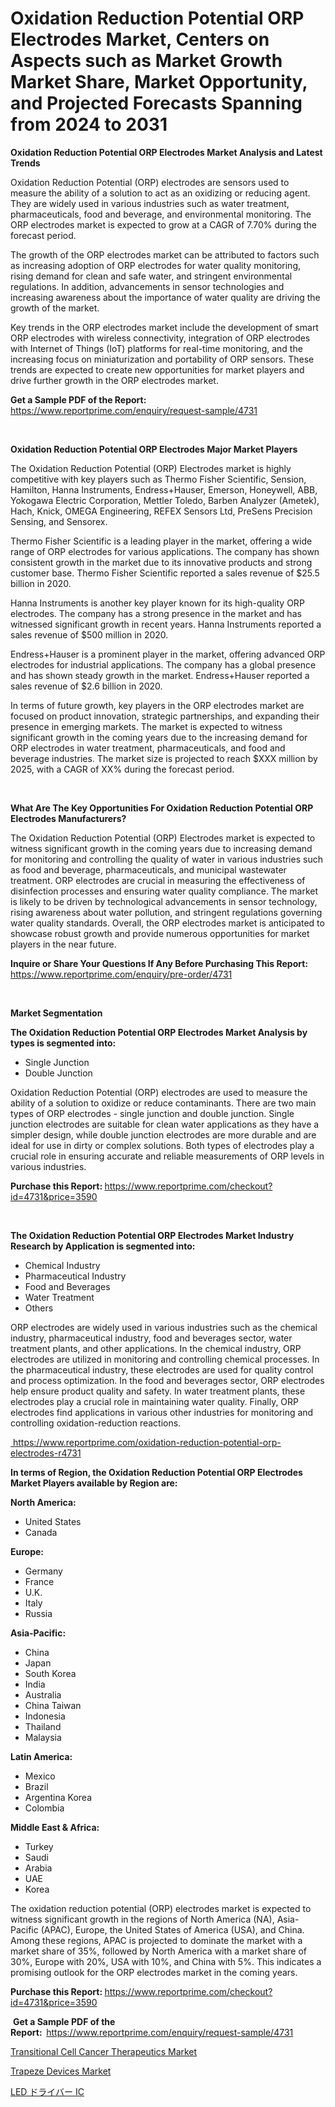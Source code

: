 <p><h1>Oxidation Reduction Potential ORP Electrodes Market, Centers on Aspects such as Market Growth Market Share, Market Opportunity, and Projected Forecasts Spanning from 2024 to 2031</h1></p><p><strong>Oxidation Reduction Potential ORP Electrodes Market Analysis and Latest Trends</strong></p>
<p><p>Oxidation Reduction Potential (ORP) electrodes are sensors used to measure the ability of a solution to act as an oxidizing or reducing agent. They are widely used in various industries such as water treatment, pharmaceuticals, food and beverage, and environmental monitoring. The ORP electrodes market is expected to grow at a CAGR of 7.70% during the forecast period. </p><p>The growth of the ORP electrodes market can be attributed to factors such as increasing adoption of ORP electrodes for water quality monitoring, rising demand for clean and safe water, and stringent environmental regulations. In addition, advancements in sensor technologies and increasing awareness about the importance of water quality are driving the growth of the market.</p><p>Key trends in the ORP electrodes market include the development of smart ORP electrodes with wireless connectivity, integration of ORP electrodes with Internet of Things (IoT) platforms for real-time monitoring, and the increasing focus on miniaturization and portability of ORP sensors. These trends are expected to create new opportunities for market players and drive further growth in the ORP electrodes market.</p></p>
<p><strong>Get a Sample PDF of the Report:&nbsp;</strong> <a href="https://www.reportprime.com/enquiry/request-sample/4731">https://www.reportprime.com/enquiry/request-sample/4731</a></p>
<p>&nbsp;</p>
<p><strong>Oxidation Reduction Potential ORP Electrodes Major Market Players</strong></p>
<p><p>The Oxidation Reduction Potential (ORP) Electrodes market is highly competitive with key players such as Thermo Fisher Scientific, Sension, Hamilton, Hanna Instruments, Endress+Hauser, Emerson, Honeywell, ABB, Yokogawa Electric Corporation, Mettler Toledo, Barben Analyzer (Ametek), Hach, Knick, OMEGA Engineering, REFEX Sensors Ltd, PreSens Precision Sensing, and Sensorex.</p><p>Thermo Fisher Scientific is a leading player in the market, offering a wide range of ORP electrodes for various applications. The company has shown consistent growth in the market due to its innovative products and strong customer base. Thermo Fisher Scientific reported a sales revenue of $25.5 billion in 2020.</p><p>Hanna Instruments is another key player known for its high-quality ORP electrodes. The company has a strong presence in the market and has witnessed significant growth in recent years. Hanna Instruments reported a sales revenue of $500 million in 2020.</p><p>Endress+Hauser is a prominent player in the market, offering advanced ORP electrodes for industrial applications. The company has a global presence and has shown steady growth in the market. Endress+Hauser reported a sales revenue of $2.6 billion in 2020.</p><p>In terms of future growth, key players in the ORP electrodes market are focused on product innovation, strategic partnerships, and expanding their presence in emerging markets. The market is expected to witness significant growth in the coming years due to the increasing demand for ORP electrodes in water treatment, pharmaceuticals, and food and beverage industries. The market size is projected to reach $XXX million by 2025, with a CAGR of XX% during the forecast period.</p></p>
<p>&nbsp;</p>
<p><strong>What Are The Key Opportunities For Oxidation Reduction Potential ORP Electrodes Manufacturers?</strong></p>
<p><p>The Oxidation Reduction Potential (ORP) Electrodes market is expected to witness significant growth in the coming years due to increasing demand for monitoring and controlling the quality of water in various industries such as food and beverage, pharmaceuticals, and municipal wastewater treatment. ORP electrodes are crucial in measuring the effectiveness of disinfection processes and ensuring water quality compliance. The market is likely to be driven by technological advancements in sensor technology, rising awareness about water pollution, and stringent regulations governing water quality standards. Overall, the ORP electrodes market is anticipated to showcase robust growth and provide numerous opportunities for market players in the near future.</p></p>
<p><strong>Inquire or Share Your Questions If Any Before Purchasing This Report:</strong> <a href="https://www.reportprime.com/enquiry/pre-order/4731">https://www.reportprime.com/enquiry/pre-order/4731</a></p>
<p>&nbsp;</p>
<p><strong>Market Segmentation</strong></p>
<p><strong>The Oxidation Reduction Potential ORP Electrodes Market Analysis by types is segmented into:</strong></p>
<p><ul><li>Single Junction</li><li>Double Junction</li></ul></p>
<p><p>Oxidation Reduction Potential (ORP) electrodes are used to measure the ability of a solution to oxidize or reduce contaminants. There are two main types of ORP electrodes - single junction and double junction. Single junction electrodes are suitable for clean water applications as they have a simpler design, while double junction electrodes are more durable and are ideal for use in dirty or complex solutions. Both types of electrodes play a crucial role in ensuring accurate and reliable measurements of ORP levels in various industries.</p></p>
<p><strong>Purchase this Report:&nbsp;</strong><a href="https://www.reportprime.com/checkout?id=4731&price=3590">https://www.reportprime.com/checkout?id=4731&price=3590</a></p>
<p>&nbsp;</p>
<p><strong>The Oxidation Reduction Potential ORP Electrodes Market Industry Research by Application is segmented into:</strong></p>
<p><ul><li>Chemical Industry</li><li>Pharmaceutical Industry</li><li>Food and Beverages</li><li>Water Treatment</li><li>Others</li></ul></p>
<p><p>ORP electrodes are widely used in various industries such as the chemical industry, pharmaceutical industry, food and beverages sector, water treatment plants, and other applications. In the chemical industry, ORP electrodes are utilized in monitoring and controlling chemical processes. In the pharmaceutical industry, these electrodes are used for quality control and process optimization. In the food and beverages sector, ORP electrodes help ensure product quality and safety. In water treatment plants, these electrodes play a crucial role in maintaining water quality. Finally, ORP electrodes find applications in various other industries for monitoring and controlling oxidation-reduction reactions.</p></p>
<p><a href="https://www.reportprime.com/oxidation-reduction-potential-orp-electrodes-r4731">&nbsp;https://www.reportprime.com/oxidation-reduction-potential-orp-electrodes-r4731</a></p>
<p><strong>In terms of Region, the Oxidation Reduction Potential ORP Electrodes Market Players available by Region are:</strong></p>
<p>
    <p> <strong> North America: </strong>
        <ul>
            <li>United States</li>
            <li>Canada</li>
        </ul>
        </p> 
    <p> <strong> Europe: </strong>
        <ul>
            <li>Germany</li>
            <li>France</li>
            <li>U.K.</li>
            <li>Italy</li>
            <li>Russia</li>
        </ul>
        </p> 
    <p> <strong> Asia-Pacific: </strong>
        <ul>
            <li>China</li>
            <li>Japan</li>
            <li>South Korea</li>
            <li>India</li>
            <li>Australia</li>
            <li>China Taiwan</li>
            <li>Indonesia</li>
            <li>Thailand</li>
            <li>Malaysia</li>
        </ul>
        </p> 
    <p> <strong> Latin America: </strong>
        <ul>
            <li>Mexico</li>
            <li>Brazil</li>
            <li>Argentina Korea</li>
            <li>Colombia</li>
        </ul>
        </p> 
    <p> <strong> Middle East & Africa: </strong>
        <ul>
            <li>Turkey</li>
            <li>Saudi</li>
            <li>Arabia</li>
            <li>UAE</li>
            <li>Korea</li>
        </ul>
    </p>
    </p>
<p><p>The oxidation reduction potential (ORP) electrodes market is expected to witness significant growth in the regions of North America (NA), Asia-Pacific (APAC), Europe, the United States of America (USA), and China. Among these regions, APAC is projected to dominate the market with a market share of 35%, followed by North America with a market share of 30%, Europe with 20%, USA with 10%, and China with 5%. This indicates a promising outlook for the ORP electrodes market in the coming years.</p></p>
<p><strong>Purchase this Report: </strong><a href="https://www.reportprime.com/checkout?id=4731&price=3590">https://www.reportprime.com/checkout?id=4731&price=3590</a></p>
<p>&nbsp;<strong>Get a Sample PDF of the Report:&nbsp;&nbsp;</strong><a href="https://www.reportprime.com/enquiry/request-sample/4731">https://www.reportprime.com/enquiry/request-sample/4731</a></p>
<p><strong></strong></p>
<p><p><a href="https://issuu.com/reportprime-2/docs/transitional-cell-cancer-therapeutics-market-size-">Transitional Cell Cancer Therapeutics Market</a></p><p><a href="https://issuu.com/reportprime-2/docs/trapeze-devices-market-size-2030.pptx">Trapeze Devices Market</a></p><p><a href="https://github.com/sghwr779811674/Market-Research-Report-List-3/blob/main/170425047931.md">LED ドライバー IC</a></p></p>